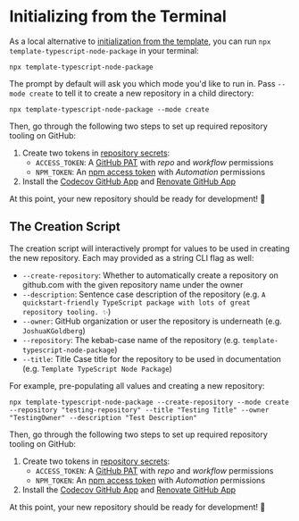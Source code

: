 # Initializing from the Terminal

As a local alternative to [initialization from the template](./InitializationFromTemplate.md), you can run `npx template-typescript-node-package` in your terminal:

```shell
npx template-typescript-node-package
```

The prompt by default will ask you which mode you'd like to run in.
Pass `--mode create` to tell it to create a new repository in a child directory:

```shell
npx template-typescript-node-package --mode create
```

Then, go through the following two steps to set up required repository tooling on GitHub:

1. Create two tokens in [repository secrets](https://docs.github.com/en/actions/security-guides/encrypted-secrets):
   - `ACCESS_TOKEN`: A [GitHub PAT](https://github.com/settings/tokens/new) with _repo_ and _workflow_ permissions
   - `NPM_TOKEN`: An [npm access token](https://docs.npmjs.com/creating-and-viewing-access-tokens/) with _Automation_ permissions
2. Install the [Codecov GitHub App](https://github.com/marketplace/codecov) and [Renovate GitHub App](https://github.com/marketplace/renovate)

At this point, your new repository should be ready for development! 🥳

## The Creation Script

The creation script will interactively prompt for values to be used in creating the new repository.
Each may provided as a string CLI flag as well:

- `--create-repository`: Whether to automatically create a repository on github.com with the given repository name under the owner
- `--description`: Sentence case description of the repository (e.g. `A quickstart-friendly TypeScript package with lots of great repository tooling. ✨`)
- `--owner`: GitHub organization or user the repository is underneath (e.g. `JoshuaKGoldberg`)
- `--repository`: The kebab-case name of the repository (e.g. `template-typescript-node-package`)
- `--title`: Title Case title for the repository to be used in documentation (e.g. `Template TypeScript Node Package`)

For example, pre-populating all values and creating a new repository:

```shell
npx template-typescript-node-package --create-repository --mode create --repository "testing-repository" --title "Testing Title" --owner "TestingOwner" --description "Test Description"
```

Then, go through the following two steps to set up required repository tooling on GitHub:

1. Create two tokens in [repository secrets](https://docs.github.com/en/actions/security-guides/encrypted-secrets):
   - `ACCESS_TOKEN`: A [GitHub PAT](https://github.com/settings/tokens/new) with _repo_ and _workflow_ permissions
   - `NPM_TOKEN`: An [npm access token](https://docs.npmjs.com/creating-and-viewing-access-tokens/) with _Automation_ permissions
2. Install the [Codecov GitHub App](https://github.com/marketplace/codecov) and [Renovate GitHub App](https://github.com/marketplace/renovate)

At this point, your new repository should be ready for development! 🥳
